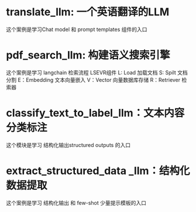 # translate_llm: 一个英语翻译的LLM
这个案例是学习Chat model 和 prompt templates 组件的入口

# pdf_search_llm: 构建语义搜索引擎
这个案例是学习 langchain 检索流程 LSEVR组件 
L: Load  加载文档
S: Spilt 文档分割
E：Embedding  文本向量嵌入
V：Vector  向量数据库存储
R：Retriever 检索器

# classify_text_to_label_llm：文本内容分类标注
这个模块是学习 结构化输出structured outputs 的入口

# extract_structured_data _llm：结构化数据提取
这个案例是学习 结构化输出 和 few-shot  少量提示模板的入口